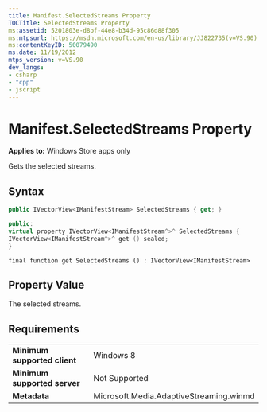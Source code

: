 ```yaml
---
title: Manifest.SelectedStreams Property
TOCTitle: SelectedStreams Property
ms:assetid: 5201803e-d8bf-44e8-b34d-95c86d88f305
ms:mtpsurl: https://msdn.microsoft.com/en-us/library/JJ822735(v=VS.90)
ms:contentKeyID: 50079490
ms.date: 11/19/2012
mtps_version: v=VS.90
dev_langs:
- csharp
- "cpp"
- jscript
---
```


# Manifest.SelectedStreams Property

**Applies to:** Windows Store apps only

Gets the selected streams.

## Syntax

```csharp
public IVectorView<IManifestStream> SelectedStreams { get; }
```

```cpp
public:
virtual property IVectorView<IManifestStream^>^ SelectedStreams {
IVectorView<IManifestStream^>^ get () sealed;
}
```

```jscript
final function get SelectedStreams () : IVectorView<IManifestStream>
```

## Property Value

The selected streams.

## Requirements

|||
|--- |--- |
|**Minimum supported client**|Windows 8|
|**Minimum supported server**|Not Supported|
|**Metadata**|Microsoft.Media.AdaptiveStreaming.winmd|

